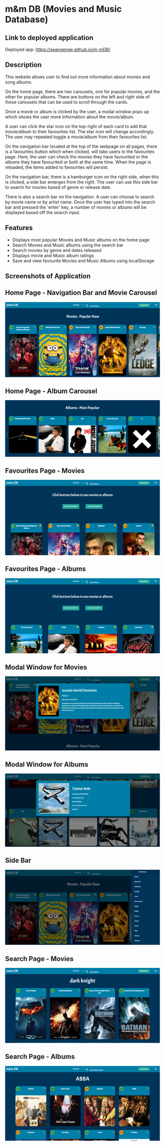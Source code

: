 # m&m DB (Movies and Music Database)

## Link to deployed application
Deployed app: https://seangenge.github.io/m-mDB/

## Description
This website allows user to find out more information about movies and song albums.

On the home page, there are two carousels, one for popular movies, and the other for popular albums. There are buttons on the left and right side of these carousels that can be used to scroll through the cards.

Once a movie or album is clicked by the user, a modal window pops up which shows the user more information about the movie/album.

A user can click the star icon on the top-right of each card to add that movie/album to their favourites list. The star icon will change accordingly. The user may repeated toggle a movie/album from their favourites list.

On the navigation bar located at the top of the webpage on all pages, there is a favourites button which when clicked, will take users to the favourites page. Here, the user can check the movies they have favourited or the albums they have favourited or both at the same time. When the page is reloaded, the items added to favourites will persist.

On the navigation bar, there is a hamburger icon on the right side, when this is clicked, a side bar emerges from the right. The user can use this side bar to search for movies based of genre or release date.

There is also a search bar on the navigation. A user can choose to search by movie name or by artist name. Once the user has typed into the search bar and pressed the 'enter' key, a number of movies or albums will be displayed based off the search input.



## Features
 - Displays most popular Movies and Music albums on the home page
 - Search Movies and Music albums using the search bar
 - Search movies by genre and dates released
 - Displays movie and Music album ratings
 - Save and view favourite Movies and Music Albums using localStorage



## Screenshots of Application

## Home Page -  Navigation Bar and Movie Carousel
![](./assets/images/screenshot-1.png)
## Home Page - Album Carousel
![](./assets/images/screenshot-2.png)
## Favourites Page - Movies
![](./assets/images/screenshot-3.png)
## Favourites Page - Albums
![](./assets/images/screenshot-4.png)
## Modal Window for Movies
![](./assets/images/screenshot-5.png)
## Modal Window for Albums
![](./assets/images/screenshot-6.png)
## Side Bar
![](./assets/images/screenshot-7.png)
## Search Page - Movies
![](./assets/images/screenshot-8.png)
## Search Page - Albums
![](./assets/images/screenshot-9.png)



